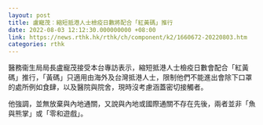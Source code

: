 ```yaml
---
layout: post
title: 盧寵茂︰縮短抵港人士檢疫日數將配合「紅黃碼」推行
date: 2022-08-03 12:12:30.000000000 +08:00
link: https://news.rthk.hk/rthk/ch/component/k2/1660672-20220803.htm
categories: rthk
---
```


醫務衞生局局長盧寵茂接受本台專訪表示，縮短抵港人士檢疫日數會配合「紅黃碼」推行，「黃碼」只適用由海外及台灣抵港人士，限制他們不能進出會除下口罩的處所例如食肆，以及醫院與院舍，現時沒考慮涵蓋密切接觸者。

他強調，並無放棄與內地通關，又說與內地或國際通關不存在先後，兩者並非「魚與熊掌」或「零和遊戲」。
